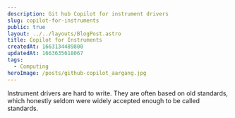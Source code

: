 ```yaml
---
description: Git hub Copilot for instrument drivers
slug: copilot-for-instruments
public: true
layout: ../../layouts/BlogPost.astro
title: Copilot for Instruments
createdAt: 1663134489800
updatedAt: 1663635618067
tags:
  - Computing
heroImage: /posts/github-copilot_aargang.jpg
---
```


Instrument drivers are hard to write. They are often based on old standards, which honestly seldom were widely accepted enough to be called standards. 
 